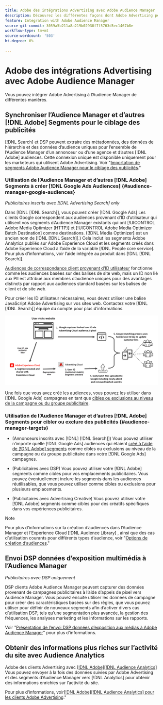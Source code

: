 ```yaml
---
title: Adobe des intégrations Advertising avec Adobe Audience Manager
description: Découvrez les différentes façons dont Adobe Advertising peut échanger des données avec Adobe Audience Manager.
feature: Integration with Adobe Audience Manager
source-git-commit: 3059a5b211a8a219b02930f7f5763d5ec1467b8e
workflow-type: tm+mt
source-wordcount: '503'
ht-degree: 0%

---
```


# Adobe des intégrations Advertising avec Adobe Audience Manager

Vous pouvez intégrer Adobe Advertising à l’Audience Manager de différentes manières.

## Synchroniser l’Audience Manager et d’autres [!DNL Adobe] Segments pour le ciblage des publicités

[!DNL Search] et DSP peuvent extraire des métadonnées, des données de hiérarchie et des données d’audience uniques pour l’ensemble de l’Audience Manager d’un annonceur ou d’une agence et d’autres [!DNL Adobe] audiences. Cette connexion unique est disponible uniquement pour les marketeurs qui utilisent Adobe Advertising. Voir &quot;[Importation de segments Adobe Audience Manager pour le ciblage des publicités](/help/integrations/audience-manager/import-audiences.md).&quot;

### Utilisation de l’Audience Manager et d’autres [!DNL Adobe] Segments à créer [!DNL Google Ads Audiences] {#audience-manager-google-audiences}

*Publicitaires inscrits avec [!DNL Advertising Search] only*

Dans [!DNL [!DNL Search]], vous pouvez créer [!DNL Google Ads] Les clients Google correspondent aux audiences provenant d’ID d’utilisateur qui utilisent vos segments d’Audience Manager existants qui ont [!UICONTROL Adobe Media Optimizer (HTTP)] et [!UICONTROL Adobe Media Optimizer Batch Destination] comme destinations. ([!DNL Media Optimizer] est un ancien nom de [!DNL [!DNL Search]].) Cela inclut les segments Adobe Analytics publiés sur Adobe Experience Cloud et les segments créés dans Adobe Experience Cloud à l’aide de la variable [!DNL People core service]. Pour plus d’informations, voir l’aide intégrée au produit dans [!DNL [!DNL Search]].

[Audiences de correspondance client provenant d’ID utilisateur](https://support.google.com/google-ads/answer/9199250) fonctionne comme les audiences basées sur des balises de site web, mais un ID non lié aux PII est attribué aux membres d’audience uniques pour des avantages distincts par rapport aux audiences standard basées sur les balises de client et de site web.

Pour créer les ID utilisateur nécessaires, vous devez utiliser une balise JavaScript Adobe Advertising <!-- with a user ID parameter -->sur vos sites web. Contactez votre [!DNL [!DNL Search]] équipe du compte pour plus d’informations.

![processus de création de segments](/help/integrations/assets/ad_search_user_id_pic.png)

Une fois que vous avez créé les audiences, vous pouvez les utiliser dans [!DNL Google Ads] campagnes en tant que [cibles ou exclusions au niveau de la campagne ou du groupe publicitaire](#audience-manager-targets).

### Utilisation de l’Audience Manager et d’autres [!DNL Adobe] Segments pour cibler ou exclure des publicités {#audience-manager-targets}

* (Annonceurs inscrits avec [!DNL] [!DNL Search]]) Vous pouvez utiliser n’importe quelle [!DNL Google Ads] audiences qui étaient [créé à l’aide de [!DNL Adobe] segments](#audience-manager-google-audiences) comme cibles ou exclusions au niveau de la campagne ou du groupe publicitaire dans votre [!DNL Google Ads] campagnes.

* (Publicitaires avec DSP) Vous pouvez utiliser votre [!DNL Adobe] segments comme cibles pour vos emplacements publicitaires. Vous pouvez éventuellement inclure les segments dans les audiences réutilisables, que vous pouvez utiliser comme cibles ou exclusions pour plusieurs emplacements.

* (Publicitaires avec Advertising Creative) Vous pouvez utiliser votre [!DNL Adobe] segments comme cibles pour des créatifs spécifiques dans vos expériences publicitaires.

>[!NOTE]
>
>Pour plus d’informations sur la création d’audiences dans l’Audience Manager et l’Experience Cloud [!DNL Audience Library] , ainsi que des cas d’utilisation courants pour différents types d’audience, voir &quot;[Options de création d’audiences](https://experienceleague.adobe.com/docs/experience-cloud-kcs/kbarticles/KA-16471.html).&quot;

## Envoi DSP données d’exposition multimédia à l’Audience Manager

*Publicitaires avec DSP uniquement*

DSP clients Adobe Audience Manager peuvent capturer des données provenant de campagnes publicitaires à l’aide d’appels de pixel vers Audience Manager. Vous pouvez ensuite utiliser les données de campagne pour créer des caractéristiques basées sur des règles, que vous pouvez utiliser pour définir de nouveaux segments afin d’activer divers cas d’utilisation DSP, tels qu’une segmentation plus avancée, la gestion des fréquences, les analyses marketing et les informations sur les rapports.

Voir &quot;[Présentation de l’envoi DSP données d’exposition aux médias à Adobe Audience Manager](/help/integrations/audience-manager/media-data-integration/overview.md)&quot; pour plus d’informations.

## Obtenir des informations plus riches sur l’activité du site avec Audience Analytics

Adobe des clients Advertising avec [[!DNL Adobe][!DNL Audience Analytics]](https://experienceleague.adobe.com/docs/analytics/integration/audience-analytics/mc-audiences-aam.html) Vous pouvez envoyer à la fois des données suivies par Adobe Advertising et des segments d’Audience Manager vers [!DNL Analytics] pour obtenir des informations enrichies sur l’activité du site.

Pour plus d’informations, voir[[!DNL Adobe][!DNL Audience Analytics] pour les clients Adobe Advertising](/help/integrations/audience-manager/audience-analytics.md).&quot;
